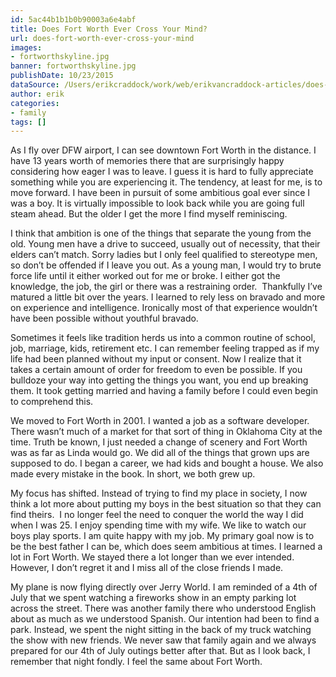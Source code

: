 ```yaml
---
id: 5ac44b1b1b0b90003a6e4abf
title: Does Fort Worth Ever Cross Your Mind?
url: does-fort-worth-ever-cross-your-mind
images:
- fortworthskyline.jpg
banner: fortworthskyline.jpg
publishDate: 10/23/2015
dataSource: /Users/erikcraddock/work/web/erikvancraddock-articles/does-fort-worth-ever-cross-your-mind/does-fort-worth-ever-cross-your-mind.md
author: erik
categories:
- family
tags: []
---
```

<span style="font-weight: 400;">As I fly over DFW airport, I can see downtown Fort Worth in the distance. I have 13 years worth of memories there that are surprisingly happy considering how eager I was to leave. I guess it is hard to fully appreciate something while you are experiencing it. The tendency, at least for me, is to move forward. I have been in pursuit of some ambitious goal ever since I was a boy. It is virtually impossible to look back while you are going full steam ahead. But the older I get the more I find myself reminiscing. </span>

<span style="font-weight: 400;">I think that ambition is one of the things that separate the young from the old. Young men have a drive to succeed, usually out of necessity, that their elders can’t match. Sorry ladies but I only feel qualified to stereotype men, so don’t be offended if I leave you out. As a young man, I would try to brute force life until it either worked out for me or broke. I either got the knowledge, the job, the girl or there was a restraining order.  Thankfully I’ve matured a little bit over the years. I learned to rely less on bravado and more on experience and intelligence. Ironically most of that experience wouldn’t have been possible without youthful bravado.</span>

<span style="font-weight: 400;">Sometimes it feels like tradition herds us into a common routine of school, job, marriage, kids, retirement etc. I can remember feeling trapped as if my life had been planned without my input or consent. Now I realize that it takes a certain amount of order for freedom to even be possible. If you bulldoze your way into getting the things you want, you end up breaking them. It took getting married and having a family before I could even begin to comprehend this. </span>

<span style="font-weight: 400;">We moved to Fort Worth in 2001. I wanted a job as a software developer. There wasn’t much of a market for that sort of thing in Oklahoma City at the time. Truth be known, I just needed a change of scenery and Fort Worth was as far as Linda would go. We did all of the things that grown ups are supposed to do. I began a career, we had kids and bought a house. We also made every mistake in the book. In short, we both grew up. </span>

<span style="font-weight: 400;">My focus has shifted. Instead of trying to find my place in society, I now think a lot more about putting my boys in the best situation so that they can find theirs.  I no longer feel the need to conquer the world the way I did when I was 25. I enjoy spending time with my wife. We like to watch our boys play sports. I am quite happy with my job. My primary goal now is to be the best father I can be, which does seem ambitious at times. I learned a lot in Fort Worth. We stayed there a lot longer than we ever intended. However, I don’t regret it and I miss all of the close friends I made. </span>

<span style="font-weight: 400;">My plane is now flying directly over Jerry World. I am reminded of a 4th of July that we spent watching a fireworks show in an empty parking lot across the street. There was another family there who understood English about as much as we understood Spanish. Our intention had been to find a park. Instead, we spent the night sitting in the back of my truck watching the show with new friends. We never saw that family again and we always prepared for our 4th of July outings better after that. But as I look back, I remember that night fondly. I feel the same about Fort Worth. </span>

&nbsp;
